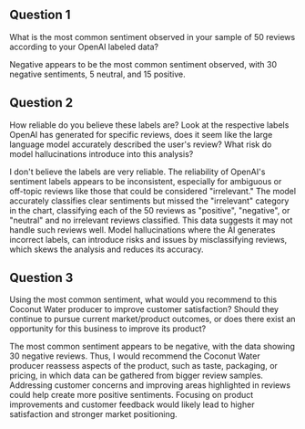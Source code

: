 ## Question 1

What is the most common sentiment observed in your sample of 50 reviews according to your OpenAI labeled data?

Negative appears to be the most common sentiment observed, with 30 negative sentiments, 5 neutral, and 15 positive.

## Question 2

How reliable do you believe these labels are? Look at the respective labels OpenAI has generated for specific reviews, does it seem like the large language model accurately described the user's review? What risk do model hallucinations introduce into this analysis?

I don't believe the labels are very reliable. The reliability of OpenAI's sentiment labels appears to be inconsistent, especially for ambiguous or off-topic reviews like those that could be considered "irrelevant." The model accurately classifies clear sentiments but missed the "irrelevant" category in the chart, classifying each of the 50 reviews as "positive", "negative", or "neutral" and no irrelevant reviews classified. This data suggests it may not handle such reviews well. Model hallucinations where the AI generates incorrect labels, can introduce risks and issues by misclassifying reviews, which skews the analysis and reduces its accuracy.

## Question 3

Using the most common sentiment, what would you recommend to this Coconut Water producer to improve customer satisfaction? Should they continue to pursue current market/product outcomes, or does there exist an opportunity for this business to improve its product?

The most common sentiment appears to be negative, with the data showing 30 negative reviews. Thus, I would recommend the Coconut Water producer reassess aspects of the product, such as taste, packaging, or pricing, in which data can be gathered from bigger review samples. Addressing customer concerns and improving areas highlighted in reviews could help create more positive sentiments. Focusing on product improvements and customer feedback would likely lead to higher satisfaction and stronger market positioning.
